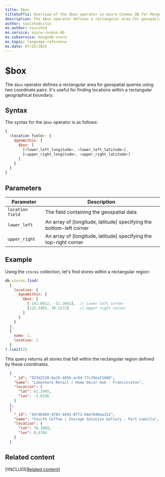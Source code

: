 ```yaml
---
title: $box
titleSuffix: Overview of the $box operator in Azure Cosmos DB for MongoDB (vCore)
description: The $box operator defines a rectangular area for geospatial queries using coordinate pairs.
author: suvishodcitus
ms.author: suvishod
ms.service: azure-cosmos-db
ms.subservice: mongodb-vcore
ms.topic: language-reference
ms.date: 07/25/2025
---
```


# $box

The `$box` operator defines a rectangular area for geospatial queries using two coordinate pairs. It's useful for finding locations within a rectangular geographical boundary.

## Syntax

The syntax for the `$box` operator is as follows:

```javascript
{
  <location field>: {
    $geoWithin: {
      $box: [
        [<lower_left_longitude>, <lower_left_latitude>],
        [<upper_right_longitude>, <upper_right_latitude>]
      ]
    }
  }
}
```

## Parameters

| Parameter | Description |
|-----------|-------------|
| `location field`| The field containing the geospatial data |
| `lower_left`| An array of [longitude, latitude] specifying the bottom-left corner |
| `upper_right`| An array of [longitude, latitude] specifying the top-right corner |

## Example

Using the `stores` collection, let's find stores within a rectangular region:

```javascript
db.stores.find(
  {
    location: {
      $geoWithin: {
        $box: [
          [-142.0012, -51.3041],  // Lower left corner
          [123.3403, 70.1272]     // Upper right corner
        ]
      }
    }
  },
  {
    name: 1,
    location: 1
  }
).limit(2)
```

This query returns all stores that fall within the rectangular region defined by these coordinates.

```json
  {
    "_id": "923d2228-6a28-4856-ac9d-77c39eaf1800",
    "name": "Lakeshore Retail | Home Decor Hub - Franciscoton",
    "location": {
      "lat": 61.3945,
      "lon": -3.6196
    }
  },
  {
    "_id": "44fdb9b9-df83-4492-8f71-b6ef648aa312",
    "name": "Fourth Coffee | Storage Solution Gallery - Port Camilla",
    "location": {
      "lat": 78.3889,
      "lon": 0.6784
    }
  }
```

## Related content

[!INCLUDE[Related content](../includes/related-content.md)]
